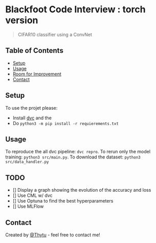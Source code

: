 # Blackfoot Code Interview : torch version
> CIFAR10 classifier using a ConvNet

## Table of Contents
* [Setup](#setup)
* [Usage](#usage)
* [Room for Improvement](#todo)
* [Contact](#contact)

## Setup
To use the projet please:	
- Install [dvc](https://dvc.org) and the 
- Do `python3 -m pip install -r requierements.txt`


## Usage
To reproduce the all dvc pipeline: `dvc repro`.
To rerun only the model training: `python3 src/main.py`.
To download the dataset: `python3 src/data_handler.py`

## TODO
- [] Display a graph showing the evolution of the accuracy and loss
- [] Use CML w/ dvc
- [] Use Optuna to find the best hyperparameters
- [] Use MLFlow

## Contact
Created by [@Thytu](https://github.com/Thytu) - feel free to contact me!
